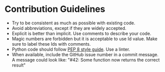 # Contribution Guidelines
* Try to be consistent as much as possible with existing code.
* Avoid abbreviations, except if they are widely accepted.
* Explicit is better than implicit. Use comments to describe your code.
* Magic numbers are forbidden but it is acceptable to use Id value. Make sure to label these Ids with comments.
* Python code should follow [PEP 8 style guide](https://www.python.org/dev/peps/pep-0008/). Use a linter.
* When available, include the GitHub issue number in a commit message. A message could look like: "#42: Some function now returns the correct result"
